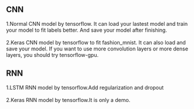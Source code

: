 CNN
---
1.Normal CNN model by tensorflow. It can load your lastest model and train your model to fit labels better. And save your model after finishing.</br></br>
  2.Keras CNN model by tensorflow to fit fashion_mnist. It can also load and save your model. If you want to use more convolution layers or more dense layers, you should try tensorflow-gpu.


RNN
---
1.LSTM RNN model by tensorflow.Add regularization and dropout</br></br>
2.Keras RNN model by tensorflow.It is only a demo.
